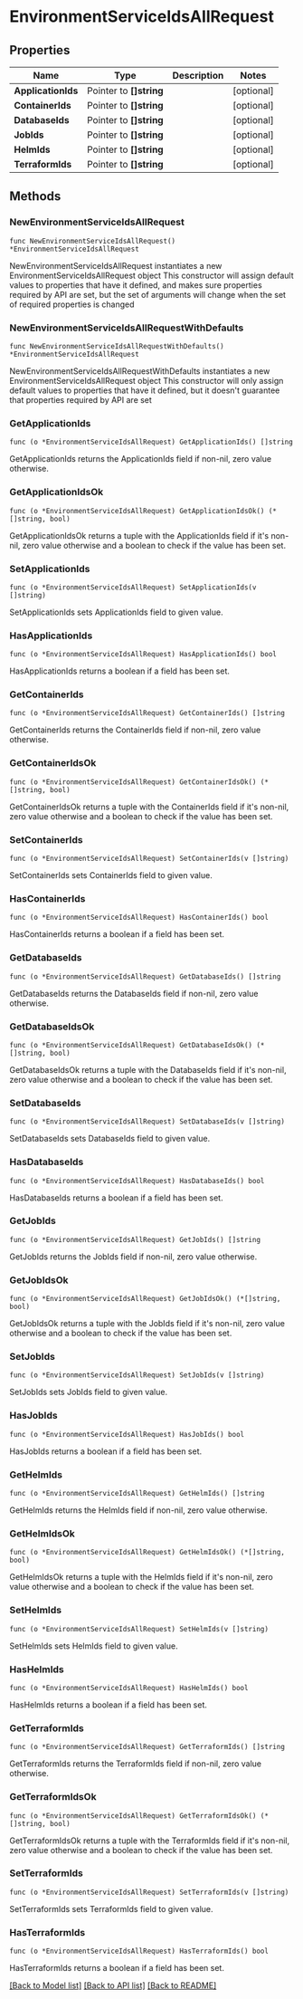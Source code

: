 # EnvironmentServiceIdsAllRequest

## Properties

Name | Type | Description | Notes
------------ | ------------- | ------------- | -------------
**ApplicationIds** | Pointer to **[]string** |  | [optional] 
**ContainerIds** | Pointer to **[]string** |  | [optional] 
**DatabaseIds** | Pointer to **[]string** |  | [optional] 
**JobIds** | Pointer to **[]string** |  | [optional] 
**HelmIds** | Pointer to **[]string** |  | [optional] 
**TerraformIds** | Pointer to **[]string** |  | [optional] 

## Methods

### NewEnvironmentServiceIdsAllRequest

`func NewEnvironmentServiceIdsAllRequest() *EnvironmentServiceIdsAllRequest`

NewEnvironmentServiceIdsAllRequest instantiates a new EnvironmentServiceIdsAllRequest object
This constructor will assign default values to properties that have it defined,
and makes sure properties required by API are set, but the set of arguments
will change when the set of required properties is changed

### NewEnvironmentServiceIdsAllRequestWithDefaults

`func NewEnvironmentServiceIdsAllRequestWithDefaults() *EnvironmentServiceIdsAllRequest`

NewEnvironmentServiceIdsAllRequestWithDefaults instantiates a new EnvironmentServiceIdsAllRequest object
This constructor will only assign default values to properties that have it defined,
but it doesn't guarantee that properties required by API are set

### GetApplicationIds

`func (o *EnvironmentServiceIdsAllRequest) GetApplicationIds() []string`

GetApplicationIds returns the ApplicationIds field if non-nil, zero value otherwise.

### GetApplicationIdsOk

`func (o *EnvironmentServiceIdsAllRequest) GetApplicationIdsOk() (*[]string, bool)`

GetApplicationIdsOk returns a tuple with the ApplicationIds field if it's non-nil, zero value otherwise
and a boolean to check if the value has been set.

### SetApplicationIds

`func (o *EnvironmentServiceIdsAllRequest) SetApplicationIds(v []string)`

SetApplicationIds sets ApplicationIds field to given value.

### HasApplicationIds

`func (o *EnvironmentServiceIdsAllRequest) HasApplicationIds() bool`

HasApplicationIds returns a boolean if a field has been set.

### GetContainerIds

`func (o *EnvironmentServiceIdsAllRequest) GetContainerIds() []string`

GetContainerIds returns the ContainerIds field if non-nil, zero value otherwise.

### GetContainerIdsOk

`func (o *EnvironmentServiceIdsAllRequest) GetContainerIdsOk() (*[]string, bool)`

GetContainerIdsOk returns a tuple with the ContainerIds field if it's non-nil, zero value otherwise
and a boolean to check if the value has been set.

### SetContainerIds

`func (o *EnvironmentServiceIdsAllRequest) SetContainerIds(v []string)`

SetContainerIds sets ContainerIds field to given value.

### HasContainerIds

`func (o *EnvironmentServiceIdsAllRequest) HasContainerIds() bool`

HasContainerIds returns a boolean if a field has been set.

### GetDatabaseIds

`func (o *EnvironmentServiceIdsAllRequest) GetDatabaseIds() []string`

GetDatabaseIds returns the DatabaseIds field if non-nil, zero value otherwise.

### GetDatabaseIdsOk

`func (o *EnvironmentServiceIdsAllRequest) GetDatabaseIdsOk() (*[]string, bool)`

GetDatabaseIdsOk returns a tuple with the DatabaseIds field if it's non-nil, zero value otherwise
and a boolean to check if the value has been set.

### SetDatabaseIds

`func (o *EnvironmentServiceIdsAllRequest) SetDatabaseIds(v []string)`

SetDatabaseIds sets DatabaseIds field to given value.

### HasDatabaseIds

`func (o *EnvironmentServiceIdsAllRequest) HasDatabaseIds() bool`

HasDatabaseIds returns a boolean if a field has been set.

### GetJobIds

`func (o *EnvironmentServiceIdsAllRequest) GetJobIds() []string`

GetJobIds returns the JobIds field if non-nil, zero value otherwise.

### GetJobIdsOk

`func (o *EnvironmentServiceIdsAllRequest) GetJobIdsOk() (*[]string, bool)`

GetJobIdsOk returns a tuple with the JobIds field if it's non-nil, zero value otherwise
and a boolean to check if the value has been set.

### SetJobIds

`func (o *EnvironmentServiceIdsAllRequest) SetJobIds(v []string)`

SetJobIds sets JobIds field to given value.

### HasJobIds

`func (o *EnvironmentServiceIdsAllRequest) HasJobIds() bool`

HasJobIds returns a boolean if a field has been set.

### GetHelmIds

`func (o *EnvironmentServiceIdsAllRequest) GetHelmIds() []string`

GetHelmIds returns the HelmIds field if non-nil, zero value otherwise.

### GetHelmIdsOk

`func (o *EnvironmentServiceIdsAllRequest) GetHelmIdsOk() (*[]string, bool)`

GetHelmIdsOk returns a tuple with the HelmIds field if it's non-nil, zero value otherwise
and a boolean to check if the value has been set.

### SetHelmIds

`func (o *EnvironmentServiceIdsAllRequest) SetHelmIds(v []string)`

SetHelmIds sets HelmIds field to given value.

### HasHelmIds

`func (o *EnvironmentServiceIdsAllRequest) HasHelmIds() bool`

HasHelmIds returns a boolean if a field has been set.

### GetTerraformIds

`func (o *EnvironmentServiceIdsAllRequest) GetTerraformIds() []string`

GetTerraformIds returns the TerraformIds field if non-nil, zero value otherwise.

### GetTerraformIdsOk

`func (o *EnvironmentServiceIdsAllRequest) GetTerraformIdsOk() (*[]string, bool)`

GetTerraformIdsOk returns a tuple with the TerraformIds field if it's non-nil, zero value otherwise
and a boolean to check if the value has been set.

### SetTerraformIds

`func (o *EnvironmentServiceIdsAllRequest) SetTerraformIds(v []string)`

SetTerraformIds sets TerraformIds field to given value.

### HasTerraformIds

`func (o *EnvironmentServiceIdsAllRequest) HasTerraformIds() bool`

HasTerraformIds returns a boolean if a field has been set.


[[Back to Model list]](../README.md#documentation-for-models) [[Back to API list]](../README.md#documentation-for-api-endpoints) [[Back to README]](../README.md)


